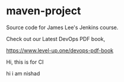 # maven-project
Source code for James Lee's Jenkins course.

Check out our Latest DevOps PDF book,

https://www.level-up.one/devops-pdf-book

Hi, this is for CI

hi i am nishad
